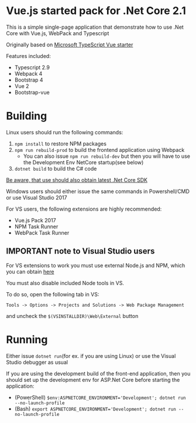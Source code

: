 ﻿Vue.js started pack for .Net Core 2.1
=====================================

This is a simple single-page application that demonstrate how to use .Net Core with Vue.js, WebPack and Typescript

Originally based on [Microsoft TypeScript Vue starter](https://github.com/Microsoft/TypeScript-Vue-Starter)

Features included:
* Typescript 2.9
* Webpack 4
* Bootstrap 4
* Vue 2
* Bootstrap-vue

Building
========

Linux users should run the following commands:

1. ```npm install``` to restore NPM packages
2. ```npm run rebuild-prod``` to build the frontend application using Webpack
    * You can also issue ```npm run rebuild-dev``` but then you will have to use the Development Env NetCore startup(see below)
3. ```dotnet build``` to build the C# code

[Be aware, that use should also obtain latest .Net Core SDK](https://www.microsoft.com/net/download/linux-package-manager/ubuntu18-04/sdk-current)

Windows users should either issue the same commands in Powershell/CMD or use Visual Studio 2017

For VS users, the following extensions are highly recommended:
* Vue.js Pack 2017
* NPM Task Runner
* WebPack Task Runner

IMPORTANT note to Visual Studio users
--------
For VS extensions to work you must use external Node.js and NPM, which you can obtain [here](https://nodejs.org)

You must also disable included Node tools in VS.

To do so, open the following tab in VS:

```Tools -> Options -> Projects and Solutions -> Web Package Management```

and uncheck the ```$(VSINSTALLDIR)\Web\External``` button


Running
=======

Either issue ```dotnet run```(for ex. if you are using Linux) or use the Visual Studio debugger as usual

If you are using the development build of the front-end application, then you should set up the development env for ASP.Net Core before starting the application:
* (PowerShell) ```$env:ASPNETCORE_ENVIRONMENT='Development'; dotnet run --no-launch-profile```
* (Bash) ```export ASPNETCORE_ENVIRONMENT='Development'; dotnet run --no-launch-profile```